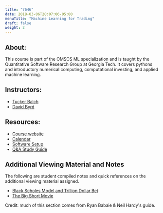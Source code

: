 ```yaml
---
title: "7646"
date: 2018-03-06T20:07:06-05:00
menuTitle: "Machine Learning for Trading"
draft: false
weight: 2
---
```



## About:

This course is part of the OMSCS ML specialization and is taught by the Quantitative Software Research Group at Georgia Tech. It covers pythons and introductory numerical computing, computational investing, and applied machine learning.


## Instructors:

- [Tucker Balch](https://www.cc.gatech.edu/people/tucker-balch)
- [David Byrd](http://www.imtc.gatech.edu/people/c-david-byrd)


## Resources:
- [Course website](http://quantsoftware.gatech.edu/Machine_Learning_for_Trading_Course)
- [Calendar](https://docs.google.com/spreadsheets/d/e/2PACX-1vR61THm5f0Fkz7ybbsPUFmQdqCKcJW8RlYhdlqJOvv9At1tAMi8hkIs8oKH3VGI4hVIFqQOn-7YyiWQ/pubhtml?gid=0&single=true)
- [Software Setup](http://quantsoftware.gatech.edu/ML4T_Software_Setup)
- [Q&A Study Guide](https://kirkbrunson.github.io/ml4t-guide/)

## Additional Viewing Material and Notes
The following are student compiled notes and quick references on the additional viewing material assigned.
- [Black Scholes Model and Trillion Dollar Bet](https://medium.com/@sengopal/review-of-the-trillion-dollar-bet-fall-of-ltcm-170bb9e30131)
- [The Big Short Movie](https://medium.com/@sengopal/the-big-short-movie-for-a-trading-novice-2d67950cdafb)

Credit: much of this section comes from Ryan Babaie & Neil Hardy's guide.
